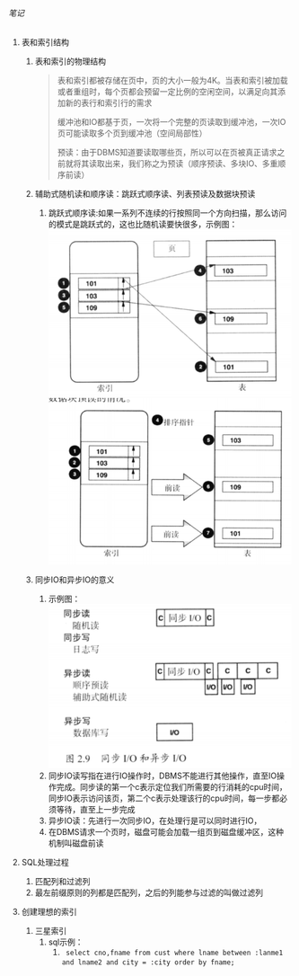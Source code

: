 ###### 笔记

1. 表和索引结构

   1. 表和索引的物理结构

      > ​	表和索引都被存储在页中，页的大小一般为4K。当表和索引被加载或者重组时，每个页都会预留一定比例的空闲空间，以满足向其添加新的表行和索引行的需求
      >
      > ​	缓冲池和IO都基于页，一次将一个完整的页读取到缓冲池，一次IO页可能读取多个页到缓冲池（空间局部性）
      >
      > ​	预读：由于DBMS知道要读取哪些页，所以可以在页被真正请求之前就将其读取出来，我们称之为预读（顺序预读、多块IO、多重顺序前读）

   2. 辅助式随机读和顺序读：跳跃式顺序读、列表预读及数据块预读

      1. 跳跃式顺序读:如果一系列不连续的行按照同一个方向扫描，那么访问的模式是跳跃式的，这也比随机读要快很多，示例图：![image-20220501120309254](image-20220501120309254.png)![image-20220501120439038](image-20220501120439038.png)

   3. 同步IO和异步IO的意义

      1. 示例图：![image-20220501120710647](image-20220501120710647.png)
      2. 同步IO读写指在进行IO操作时，DBMS不能进行其他操作，直至IO操作完成。同步读的第一个c表示定位我们所需要的行消耗的cpu时间，同步IO表示访问该页，第二个c表示处理该行的cpu时间，每一步都必须等待，直至上一步完成
      3. 异步IO读：先进行一次同步IO，在处理行是可以同时进行IO，
      4. 在DBMS请求一个页时，磁盘可能会加载一组页到磁盘缓冲区，这种机制叫磁盘前读

2. SQL处理过程

   1. 匹配列和过滤列
   2. 最左前缀原则的列都是匹配列，之后的列能参与过滤的叫做过滤列

3. 创建理想的索引

   1. 三星索引
      1. sql示例：
         1. ``` select cno,fname from cust where lname between :lanme1 and lname2 and city = :city order by fname;```

